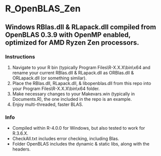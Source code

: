 # R_OpenBLAS_Zen

## Windows RBlas.dll & RLapack.dll compiled from OpenBLAS 0.3.9 with OpenMP enabled, optimized for AMD Ryzen Zen processors.

### Instructions

1. Navigate to your R bin (typically Program Files\R-X.X.X\bin\x64 and rename your current RBlas.dll & RLapack.dll as ORBlas.dll & ORLapack.dll (or something similar).
2. Place the RBlas.dll, RLapack.dll, & libopenblas.dll from this repo into your Program Files\R-X.X.X\bin\x64 folder.
3. Make necessary changes to your Makevars.win (typically in Documents\.R), the one included in the repo is an example.
4. Enjoy multi-threaded, faster BLAS.

### Info
* Compiled within R-4.0.0 for Windows, but also tested to work for R.3.6.X.
* CheckAll.txt includes error checking, including Blas. 
* Folder OpenBLAS includes the dynamic & static libs, along with the headers.